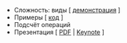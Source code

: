 * Сложность: виды \[ [демонстрация](https://www.desmos.com/calculator/hu3tfwk5dg?lang=ru) \]
* Примеры \[ [код](Day01_Intro/Program.cs) \]
* Подсчёт операций
* Презентация \[ [PDF](Day01_Intro/bootcamp.pdf) | [Keynote](Day01_Intro\bootcamp.key) \]